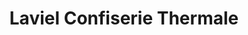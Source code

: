 ---
title: "Laviel Confiserie Thermale"
url: /cusset/laviel-confiserie-thermale/
shop: confiserie
---